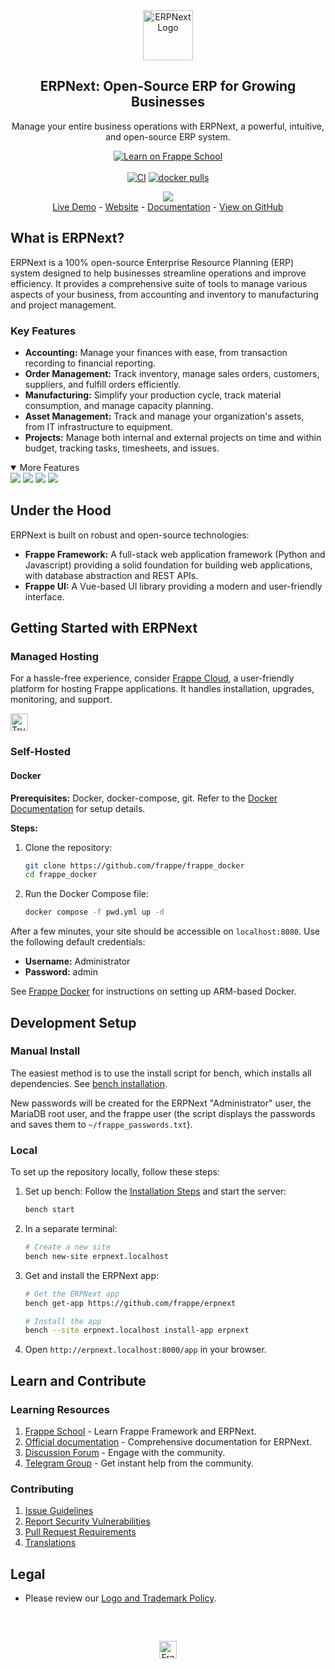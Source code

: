 <div align="center">
    <a href="https://frappe.io/erpnext">
        <img src="./erpnext/public/images/v16/erpnext.svg" alt="ERPNext Logo" height="80px" width="80xp"/>
    </a>
    <h2>ERPNext: Open-Source ERP for Growing Businesses</h2>
    <p>
        <p>Manage your entire business operations with ERPNext, a powerful, intuitive, and open-source ERP system.</p>
    </p>

[![Learn on Frappe School](https://img.shields.io/badge/Frappe%20School-Learn%20ERPNext-blue?style=flat-square)](https://frappe.school)<br><br>
[![CI](https://github.com/frappe/erpnext/actions/workflows/server-tests-mariadb.yml/badge.svg?event=schedule)](https://github.com/frappe/erpnext/actions/workflows/server-tests-mariadb.yml)
[![docker pulls](https://img.shields.io/docker/pulls/frappe/erpnext-worker.svg)](https://hub.docker.com/r/frappe/erpnext-worker)
</div>

<div align="center">
	<img src="./erpnext/public/images/v16/hero_image.png"/>
</div>

<div align="center">
	<a href="https://erpnext-demo.frappe.cloud/api/method/erpnext_demo.erpnext_demo.auth.login_demo">Live Demo</a>
	-
	<a href="https://frappe.io/erpnext">Website</a>
	-
	<a href="https://docs.frappe.io/erpnext/">Documentation</a>
    - <a href="https://github.com/frappe/erpnext">View on GitHub</a>
</div>

## What is ERPNext?

ERPNext is a 100% open-source Enterprise Resource Planning (ERP) system designed to help businesses streamline operations and improve efficiency. It provides a comprehensive suite of tools to manage various aspects of your business, from accounting and inventory to manufacturing and project management.

### Key Features

*   **Accounting:** Manage your finances with ease, from transaction recording to financial reporting.
*   **Order Management:** Track inventory, manage sales orders, customers, suppliers, and fulfill orders efficiently.
*   **Manufacturing:** Simplify your production cycle, track material consumption, and manage capacity planning.
*   **Asset Management:** Track and manage your organization's assets, from IT infrastructure to equipment.
*   **Projects:** Manage both internal and external projects on time and within budget, tracking tasks, timesheets, and issues.

<details open>
<summary>More Features</summary>
    <img src="https://erpnext.com/files/v16_bom.png"/>
    <img src="https://erpnext.com/files/v16_stock_summary.png"/>
    <img src="https://erpnext.com/files/v16_job_card.png"/>
    <img src="https://erpnext.com/files/v16_tasks.png"/>
</details>

## Under the Hood

ERPNext is built on robust and open-source technologies:

*   **Frappe Framework:** A full-stack web application framework (Python and Javascript) providing a solid foundation for building web applications, with database abstraction and REST APIs.
*   **Frappe UI:** A Vue-based UI library providing a modern and user-friendly interface.

## Getting Started with ERPNext

### Managed Hosting

For a hassle-free experience, consider [Frappe Cloud](https://frappecloud.com), a user-friendly platform for hosting Frappe applications. It handles installation, upgrades, monitoring, and support.

<div>
    <a href="https://erpnext-demo.frappe.cloud/app/home" target="_blank">
        <picture>
            <source media="(prefers-color-scheme: dark)" srcset="https://frappe.io/files/try-on-fc-white.png">
            <img src="https://frappe.io/files/try-on-fc-black.png" alt="Try on Frappe Cloud" height="28" />
        </picture>
    </a>
</div>

### Self-Hosted

#### Docker

**Prerequisites:** Docker, docker-compose, git. Refer to the [Docker Documentation](https://docs.docker.com) for setup details.

**Steps:**

1.  Clone the repository:

    ```bash
    git clone https://github.com/frappe/frappe_docker
    cd frappe_docker
    ```

2.  Run the Docker Compose file:

    ```bash
    docker compose -f pwd.yml up -d
    ```

After a few minutes, your site should be accessible on `localhost:8080`. Use the following default credentials:

*   **Username:** Administrator
*   **Password:** admin

See [Frappe Docker](https://github.com/frappe/frappe_docker?tab=readme-ov-file#to-run-on-arm64-architecture-follow-this-instructions) for instructions on setting up ARM-based Docker.

## Development Setup

### Manual Install

The easiest method is to use the install script for bench, which installs all dependencies. See [bench installation](https://github.com/frappe/bench).

New passwords will be created for the ERPNext "Administrator" user, the MariaDB root user, and the frappe user (the script displays the passwords and saves them to `~/frappe_passwords.txt`).

### Local

To set up the repository locally, follow these steps:

1.  Set up bench: Follow the [Installation Steps](https://frappeframework.com/docs/user/en/installation) and start the server:

    ```bash
    bench start
    ```

2.  In a separate terminal:

    ```bash
    # Create a new site
    bench new-site erpnext.localhost
    ```

3.  Get and install the ERPNext app:

    ```bash
    # Get the ERPNext app
    bench get-app https://github.com/frappe/erpnext

    # Install the app
    bench --site erpnext.localhost install-app erpnext
    ```

4.  Open `http://erpnext.localhost:8000/app` in your browser.

## Learn and Contribute

### Learning Resources
1.  [Frappe School](https://school.frappe.io) - Learn Frappe Framework and ERPNext.
2.  [Official documentation](https://docs.erpnext.com/) - Comprehensive documentation for ERPNext.
3.  [Discussion Forum](https://discuss.erpnext.com/) - Engage with the community.
4.  [Telegram Group](https://erpnext_public.t.me) - Get instant help from the community.

### Contributing
1.  [Issue Guidelines](https://github.com/frappe/erpnext/wiki/Issue-Guidelines)
2.  [Report Security Vulnerabilities](https://erpnext.com/security)
3.  [Pull Request Requirements](https://github.com/frappe/erpnext/wiki/Contribution-Guidelines)
4.  [Translations](https://crowdin.com/project/frappe)

## Legal

*   Please review our [Logo and Trademark Policy](TRADEMARK_POLICY.md).

<br />
<br />
<div align="center" style="padding-top: 0.75rem;">
	<a href="https://frappe.io" target="_blank">
		<picture>
			<source media="(prefers-color-scheme: dark)" srcset="https://frappe.io/files/Frappe-white.png">
			<img src="https://frappe.io/files/Frappe-black.png" alt="Frappe Technologies" height="28"/>
		</picture>
	</a>
</div>